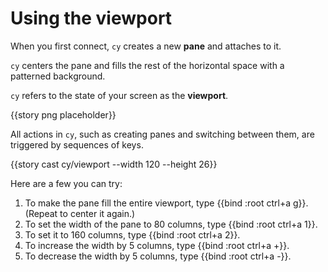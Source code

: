 # Using the viewport

When you first connect, `cy` creates a new **pane** and attaches to it.

`cy` centers the pane and fills the rest of the horizontal space with a patterned background.

`cy` refers to the state of your screen as the **viewport**.

{{story png placeholder}}

All actions in `cy`, such as creating panes and switching between them, are triggered by sequences of keys.

{{story cast cy/viewport --width 120 --height 26}}

Here are a few you can try:

1. To make the pane fill the entire viewport, type {{bind :root ctrl+a g}}. (Repeat to center it again.)
1. To set the width of the pane to 80 columns, type {{bind :root ctrl+a 1}}.
1. To set it to 160 columns, type {{bind :root ctrl+a 2}}.
1. To increase the width by 5 columns, type {{bind :root ctrl+a +}}.
1. To decrease the width by 5 columns, type {{bind :root ctrl+a -}}.
